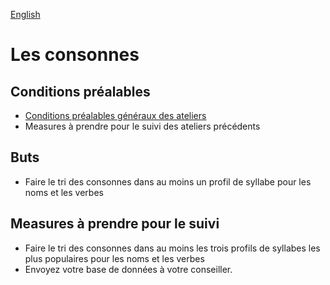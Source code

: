 <a href="../fr/ws/CONSONANTS.md">English</a>

# Les consonnes

## Conditions préalables

- [Conditions préalables généraux des ateliers](../WORKSHOPS.md#Prerequisites)
- Measures à prendre pour le suivi des ateliers précédents

## Buts

- Faire le tri des consonnes dans au moins un profil de syllabe pour les noms et les verbes

## Measures à prendre pour le suivi

- Faire le tri des consonnes dans au moins les trois profils de syllabes les plus populaires pour les noms et les verbes
- Envoyez votre base de données à votre conseiller.
